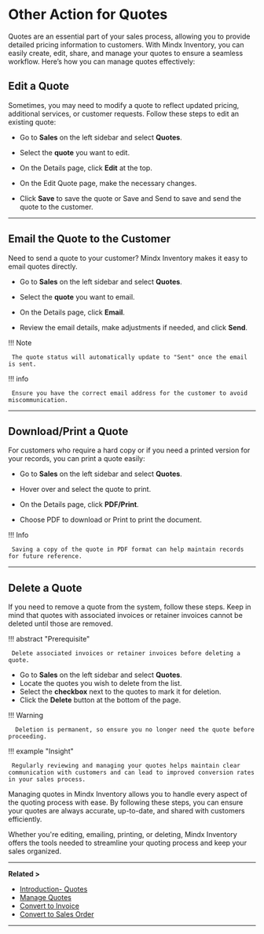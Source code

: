 # **Other Action for Quotes**

Quotes are an essential part of your sales process, allowing you to provide detailed pricing information to customers. With Mindx Inventory, you can easily create, edit, share, and manage your quotes to ensure a seamless workflow. Here’s how you can manage quotes effectively:

## **Edit a Quote**

Sometimes, you may need to modify a quote to reflect updated pricing, additional services, or customer requests. Follow these steps to edit an existing quote:

- Go to **Sales** on the left sidebar and select **Quotes**.

- Select the **quote** you want to edit.

- On the Details page, click **Edit** at the top.

- On the Edit Quote page, make the necessary changes.

- Click **Save** to save the quote or Save and Send to save and send the quote to the customer.

---

## **Email the Quote to the Customer**

Need to send a quote to your customer? Mindx Inventory makes it easy to email quotes directly.

- Go to **Sales** on the left sidebar and select **Quotes**.

- Select the **quote** you want to email.

- On the Details page, click **Email**.

- Review the email details, make adjustments if needed, and click **Send**.

!!! Note

     The quote status will automatically update to "Sent" once the email is sent.

!!! info

     Ensure you have the correct email address for the customer to avoid miscommunication.

---

## **Download/Print a Quote**

For customers who require a hard copy or if you need a printed version for your records, you can print a quote easily:

- Go to **Sales** on the left sidebar and select **Quotes**.

- Hover over and select the quote to print.

- On the Details page, click **PDF/Print**.

- Choose PDF to download or Print to print the document.

!!! Info

     Saving a copy of the quote in PDF format can help maintain records for future reference.

---

## **Delete a Quote**

If you need to remove a quote from the system, follow these steps. Keep in mind that quotes with associated invoices or retainer invoices cannot be deleted until those are removed.

!!! abstract "Prerequisite"

     Delete associated invoices or retainer invoices before deleting a quote.

- Go to **Sales** on the left sidebar and select **Quotes**.
- Locate the quotes you wish to delete from the list.
- Select the **checkbox** next to the quotes to mark it for deletion.
- Click the **Delete** button at the bottom of the page.

!!! Warning

      Deletion is permanent, so ensure you no longer need the quote before proceeding.

!!! example "Insight"

     Regularly reviewing and managing your quotes helps maintain clear communication with customers and can lead to improved conversion rates in your sales process.

Managing quotes in Mindx Inventory allows you to handle every aspect of the quoting process with ease. By following these steps, you can ensure your quotes are always accurate, up-to-date, and shared with customers efficiently.

Whether you're editing, emailing, printing, or deleting, Mindx Inventory offers the tools needed to streamline your quoting process and keep your sales organized.

---

**Related >**

- [Introduction- Quotes](introduction-quotes.md)
- [Manage Quotes](manage-quotes.md)
- [Convert to Invoice](convert-to-invoice.md)
- [Convert to Sales Order](convert-to-so.md)

---
